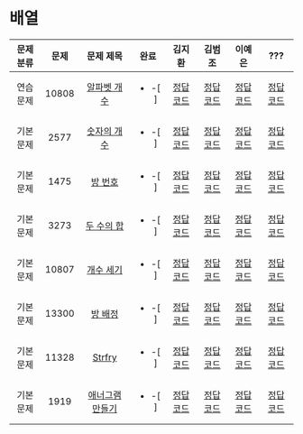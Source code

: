 # 배열

| 문제 분류 | 문제 | 문제 제목 | 완료 | 김지환 | 김범조 | 이예은 | ??? |
| :--: | :--: | :--: | :--: | :--: | :--: | :--: | :--: |
| 연습 문제 | 10808 | [알파벳 개수](https://www.acmicpc.net/problem/10808) | <ul><li> -[ ] </li></ul> | [정답 코드](../0x03/solutions/10808.cpp) | [정답 코드](../0x03/solutions/10808.cpp) | [정답 코드](../0x03/solutions/10808.cpp) | [정답 코드](../0x03/solutions/10808.cpp) |
| 기본 문제 | 2577 | [숫자의 개수](https://www.acmicpc.net/problem/2577) | <ul><li> -[ ] </li></ul> | [정답 코드](../0x03/solutions/2577.cpp) | [정답 코드](../0x03/solutions/10808.cpp) | [정답 코드](../0x03/solutions/10808.cpp) | [정답 코드](../0x03/solutions/10808.cpp) |
| 기본 문제 | 1475 | [방 번호](https://www.acmicpc.net/problem/1475) | <ul><li> -[ ] </li></ul> | [정답 코드](../0x03/solutions/1475.cpp) | [정답 코드](../0x03/solutions/10808.cpp) | [정답 코드](../0x03/solutions/10808.cpp) | [정답 코드](../0x03/solutions/10808.cpp) |
| 기본 문제 | 3273 | [두 수의 합](https://www.acmicpc.net/problem/3273) | <ul><li> -[ ] </li></ul> | [정답 코드](../0x03/solutions/3273.cpp) | [정답 코드](../0x03/solutions/10808.cpp) | [정답 코드](../0x03/solutions/10808.cpp) | [정답 코드](../0x03/solutions/10808.cpp) |
| 기본 문제 | 10807 | [개수 세기](https://www.acmicpc.net/problem/10807) | <ul><li> -[ ] </li></ul> | [정답 코드](../0x03/solutions/10807.cpp) | [정답 코드](../0x03/solutions/10808.cpp) | [정답 코드](../0x03/solutions/10808.cpp) | [정답 코드](../0x03/solutions/10808.cpp) |
| 기본 문제 | 13300 | [방 배정](https://www.acmicpc.net/problem/13300) | <ul><li> -[ ] </li></ul> | [정답 코드](../0x03/solutions/13300.cpp) | [정답 코드](../0x03/solutions/10808.cpp) | [정답 코드](../0x03/solutions/10808.cpp) | [정답 코드](../0x03/solutions/10808.cpp) |
| 기본 문제 | 11328 | [Strfry](https://www.acmicpc.net/problem/11328) | <ul><li> -[ ] </li></ul> | [정답 코드](../0x03/solutions/11328.cpp) | [정답 코드](../0x03/solutions/10808.cpp) | [정답 코드](../0x03/solutions/10808.cpp) | [정답 코드](../0x03/solutions/10808.cpp) |
| 기본 문제 | 1919 | [애너그램 만들기](https://www.acmicpc.net/problem/1919) | <ul><li> -[ ] </li></ul> | [정답 코드](../0x03/solutions/1919.cpp) | [정답 코드](../0x03/solutions/10808.cpp) | [정답 코드](../0x03/solutions/10808.cpp) | [정답 코드](../0x03/solutions/10808.cpp) |
